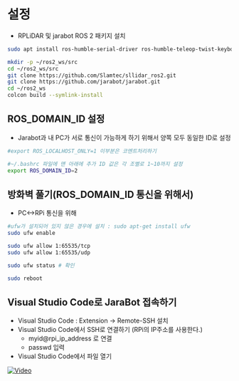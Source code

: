 # 설정
* RPLiDAR 및 jarabot ROS 2 패키지 설치
```bash
sudo apt install ros-humble-serial-driver ros-humble-teleop-twist-keyboard

mkdir -p ~/ros2_ws/src
cd ~/ros2_ws/src
git clone https://github.com/Slamtec/sllidar_ros2.git
git clone https://github.com/jarabot/jarabot.git
cd ~/ros2_ws
colcon build --symlink-install
```

## ROS_DOMAIN_ID 설정
* Jarabot과 내 PC가 서로 통신이 가능하게 하기 위해서 양쪽 모두 동일한 ID로 설정
```bash
#export ROS_LOCALHOST_ONLY=1 이부분은 코멘트처리하기

#~/.bashrc 파일에 맨 아래에 추가 ID 값은 각 조별로 1~10까지 설정
export ROS_DOMAIN_ID=2
```

## 방화벽 풀기(ROS_DOMAIN_ID 통신을 위해서)
* PC<->RPi 통신을 위해
```bash
#ufw가 설치되어 있지 않은 경우에 설치 : sudo apt-get install ufw
sudo ufw enable

sudo ufw allow 1:65535/tcp
sudo ufw allow 1:65535/udp

sudo ufw status # 확인

sudo reboot
```

## Visual Studio Code로 JaraBot 접속하기
* Visual Studio Code  : Extension -> Remote-SSH 설치
* Visual Studio Code에서 SSH로 연결하기 (RPi의 IP주소를 사용한다.)
  * myid@rpi_ip_address 로 연결
  * passwd 입력
* Visual Studio Code에서 파일 열기

[![Video](http://img.youtube.com/vi/7kum46SFIaY/0.jpg)](http://www.youtube.com/watch?v=7kum46SFIaY)
